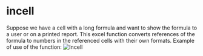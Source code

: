 # incell
Suppose we have a cell with a long formula and want to show the formula to a user or on a printed report.
This excel function converts references of the formula to numbers in the referenced cells with their own formats.
Example of use of the function:
![Incell](https://user-images.githubusercontent.com/67434748/122976766-67d0de80-d39d-11eb-896e-693b3c4212cc.jpg)
